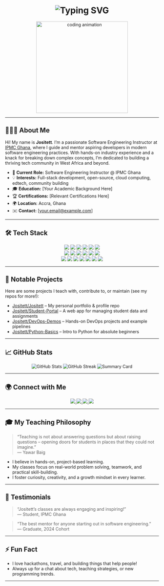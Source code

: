 <div align="center">
  <h1>
    <img src="https://readme-typing-svg.herokuapp.com?font=Jetbrains+mono&size=35&duration=2500&color=33FF33&center=true&vCenter=true&width=600&lines=Hello,+I'm+Jositett;Software+Engineering+Instructor+@+IPMC+Ghana;Empowering+Future+Developers!;" alt="Typing SVG" />
  </h1>
  <img src="https://media.giphy.com/media/qgQUggAC3Pfv687qPC/giphy.gif" width="300" alt="coding animation"/>
</div>

---

## 👨🏾‍🏫 About Me

Hi! My name is **Jositett**. I’m a passionate Software Engineering Instructor at [IPMC Ghana](https://ipmcghana.com), where I guide and mentor aspiring developers in modern software engineering practices. With hands-on industry experience and a knack for breaking down complex concepts, I’m dedicated to building a thriving tech community in West Africa and beyond.

- 🏫 **Current Role:** Software Engineering Instructor @ IPMC Ghana
- 💡 **Interests:** Full-stack development, open-source, cloud computing, edtech, community building
- 🎓 **Education:** [Your Academic Background Here]
- 🏆 **Certifications:** [Relevant Certifications Here]
- 🌍 **Location:** Accra, Ghana
- ✉️ **Contact:** [your.email@example.com]

---

## 🛠️ Tech Stack

<div align="center">
  <!-- Programming Languages -->
  <img src="https://img.shields.io/badge/Python-3776AB?style=for-the-badge&logo=python&logoColor=white"/>
  <img src="https://img.shields.io/badge/JavaScript-F7DF1E?style=for-the-badge&logo=javascript&logoColor=black"/>
  <img src="https://img.shields.io/badge/Java-007396?style=for-the-badge&logo=java&logoColor=white"/>
  <img src="https://img.shields.io/badge/C%23-239120?style=for-the-badge&logo=c-sharp&logoColor=white"/>
  <img src="https://img.shields.io/badge/TypeScript-3178C6?style=for-the-badge&logo=typescript&logoColor=white"/>
  <img src="https://img.shields.io/badge/Bash-4EAA25?style=for-the-badge&logo=gnu-bash&logoColor=white"/>
  <br>
  <!-- Frameworks & Libraries -->
  <img src="https://img.shields.io/badge/React-20232A?style=for-the-badge&logo=react&logoColor=61DAFB"/>
  <img src="https://img.shields.io/badge/Node.js-339933?style=for-the-badge&logo=nodedotjs&logoColor=white"/>
  <img src="https://img.shields.io/badge/Django-092E20?style=for-the-badge&logo=django&logoColor=green"/>
  <img src="https://img.shields.io/badge/Flask-000000?style=for-the-badge&logo=flask&logoColor=white"/>
  <img src="https://img.shields.io/badge/Angular-DD0031?style=for-the-badge&logo=angular&logoColor=white"/>
  <img src="https://img.shields.io/badge/Bootstrap-7952B3?style=for-the-badge&logo=bootstrap&logoColor=white"/>
  <br>
  <!-- Cloud & Tools -->
  <img src="https://img.shields.io/badge/AWS-FF9900?style=for-the-badge&logo=amazonaws&logoColor=white"/>
  <img src="https://img.shields.io/badge/Azure-0089D6?style=for-the-badge&logo=microsoftazure&logoColor=white"/>
  <img src="https://img.shields.io/badge/Git-F05032?style=for-the-badge&logo=git&logoColor=white"/>
  <img src="https://img.shields.io/badge/Docker-2496ED?style=for-the-badge&logo=docker&logoColor=white"/>
  <img src="https://img.shields.io/badge/PostgreSQL-336791?style=for-the-badge&logo=postgresql&logoColor=white"/>
  <img src="https://img.shields.io/badge/MongoDB-47A248?style=for-the-badge&logo=mongodb&logoColor=white"/>
  <img src="https://img.shields.io/badge/Linux-FCC624?style=for-the-badge&logo=linux&logoColor=black"/>
</div>

---

## 🚀 Notable Projects

Here are some projects I teach with, contribute to, or maintain (see my repos for more!):

- [Jositett/Jositett](https://github.com/Jositett/Jositett) – My personal portfolio & profile repo
- [Jositett/Student-Portal](https://github.com/Jositett/Student-Portal) – A web app for managing student data and assignments
- [Jositett/DevOps-Demos](https://github.com/Jositett/DevOps-Demos) – Hands-on DevOps projects and example pipelines
- [Jositett/Python-Basics](https://github.com/Jositett/Python-Basics) – Intro to Python for absolute beginners

<!-- Add or update with your real/later projects -->

---

## 📈 GitHub Stats

<div align="center">
  <img src="https://github-readme-stats.vercel.app/api?username=Jositett&show_icons=true&theme=github_dark" alt="GitHub Stats" />
  <img src="https://streak-stats.demolab.com?user=Jositett&theme=merko" alt="GitHub Streak" />
  <img src="https://github-profile-summary-cards.vercel.app/api/cards/profile-details?username=Jositett&theme=github_dark" alt="Summary Card"/>
</div>

---

## 🌍 Connect with Me

<div align="center">
  <a href="mailto:your.email@example.com">
    <img src="https://img.shields.io/badge/Email-D14836?style=for-the-badge&logo=gmail&logoColor=white"/>
  </a>
  <a href="https://www.linkedin.com/in/jositett" target="_blank">
    <img src="https://img.shields.io/badge/LinkedIn-0077B5?style=for-the-badge&logo=linkedin&logoColor=white"/>
  </a>
  <a href="https://twitter.com/jositett" target="_blank">
    <img src="https://img.shields.io/badge/Twitter-1DA1F2?style=for-the-badge&logo=twitter&logoColor=white"/>
  </a>
  <a href="https://github.com/Jositett" target="_blank">
    <img src="https://img.shields.io/badge/GitHub-181717?style=for-the-badge&logo=github&logoColor=white"/>
  </a>
</div>

---

## 🎓 My Teaching Philosophy

> “Teaching is not about answering questions but about raising questions – opening doors for students in places that they could not imagine.”  
> — Yawar Baig

- I believe in hands-on, project-based learning.
- My classes focus on real-world problem solving, teamwork, and practical skill-building.
- I foster curiosity, creativity, and a growth mindset in every learner.

---

## 💬 Testimonials

> “Jositett’s classes are always engaging and inspiring!”  
> — Student, IPMC Ghana

> “The best mentor for anyone starting out in software engineering.”  
> — Graduate, 2024 Cohort

<!-- Invite others to connect, ask questions, collaborate, or join your classes -->

---

## ⚡ Fun Fact

- I love hackathons, travel, and building things that help people!
- Always up for a chat about tech, teaching strategies, or new programming trends.

---

<!--
Feel free to update your profile links, add/remove projects, or edit sections as your journey continues!
-->
